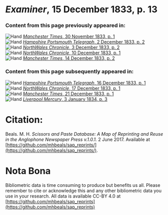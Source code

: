 # *Examiner*, 15 December 1833, p. 13  
  
### Content from this page previously appeared in:  
![Hand](http://scissorsandpaste.net/wp-content/uploads/2017/06/smallhandpointer.png) [*Manchester Times*, 30 November 1833, p. 1](https://mhbeals.github.io/sap_html/Manchester-Times/Manchester-Times-30-November-1833-p-1)  
![Hand](http://scissorsandpaste.net/wp-content/uploads/2017/06/smallhandpointer.png) [*Hampshire Portsmouth Telegraph*, 2 December 1833, p. 2](https://mhbeals.github.io/sap_html/Hampshire-Portsmouth-Telegraph/Hampshire-Portsmouth-Telegraph-2-December-1833-p-2)  
![Hand](http://scissorsandpaste.net/wp-content/uploads/2017/06/smallhandpointer.png) [*NorthWales Chronicle*, 3 December 1833, p. 2](https://mhbeals.github.io/sap_html/NorthWales-Chronicle/NorthWales-Chronicle-3-December-1833-p-2)  
![Hand](http://scissorsandpaste.net/wp-content/uploads/2017/06/smallhandpointer.png) [*NorthWales Chronicle*, 10 December 1833, p. 1](https://mhbeals.github.io/sap_html/NorthWales-Chronicle/NorthWales-Chronicle-10-December-1833-p-1)  
![Hand](http://scissorsandpaste.net/wp-content/uploads/2017/06/smallhandpointer.png) [*Manchester Times*, 14 December 1833, p. 2](https://mhbeals.github.io/sap_html/Manchester-Times/Manchester-Times-14-December-1833-p-2)  
  
### Content from this page subsequently appeared in:  
![Hand](http://scissorsandpaste.net/wp-content/uploads/2017/06/smallhandpointer.png) [*Hampshire Portsmouth Telegraph*, 16 December 1833, p. 1](https://mhbeals.github.io/sap_html/Hampshire-Portsmouth-Telegraph/Hampshire-Portsmouth-Telegraph-16-December-1833-p-1)  
![Hand](http://scissorsandpaste.net/wp-content/uploads/2017/06/smallhandpointer.png) [*NorthWales Chronicle*, 17 December 1833, p. 1](https://mhbeals.github.io/sap_html/NorthWales-Chronicle/NorthWales-Chronicle-17-December-1833-p-1)  
![Hand](http://scissorsandpaste.net/wp-content/uploads/2017/06/smallhandpointer.png) [*Manchester Times*, 21 December 1833, p. 1](https://mhbeals.github.io/sap_html/Manchester-Times/Manchester-Times-21-December-1833-p-1)  
![Hand](http://scissorsandpaste.net/wp-content/uploads/2017/06/smallhandpointer.png) [*Liverpool Mercury*, 3 January 1834, p. 3](https://mhbeals.github.io/sap_html/Liverpool-Mercury/Liverpool-Mercury-3-January-1834-p-3)  


# Citation: 

Beals. M. H. *Scissors and Paste Database: A Map of Reprinting and Reuse in the Anglophone Newspaper Press v.1.0.1.* 2 June 2017. Available at [https://github.com/mhbeals/sap_reprints/](https://github.com/mhbeals/sap_reprints/). 

# Nota Bona

Bibliometric data is time consuming to produce but benefits us all. Please remember to cite or acknowledge this and any other bibliometric data you use in your research. All data is available CC-BY 4.0 at [https://github.com/mhbeals/sap_reprints](https://github.com/mhbeals/sap_reprints)